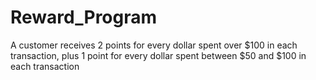 # Reward_Program
A customer receives 2 points for every dollar spent over $100 in each transaction, plus 1 point for every dollar spent between $50 and $100 in each transaction
